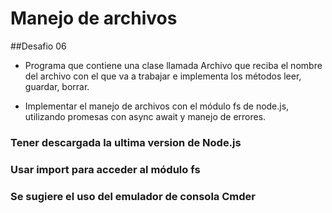 # Manejo de archivos
##Desafio 06

* Programa que contiene una clase llamada Archivo que reciba el nombre del archivo con el que va a trabajar e implementa los métodos leer, guardar, borrar.

* Implementar el manejo de archivos con el módulo fs de node.js, utilizando promesas con async await y manejo de errores.


### Tener descargada la ultima version de Node.js
### Usar import para acceder al módulo fs
### Se sugiere el uso del emulador de consola Cmder 
